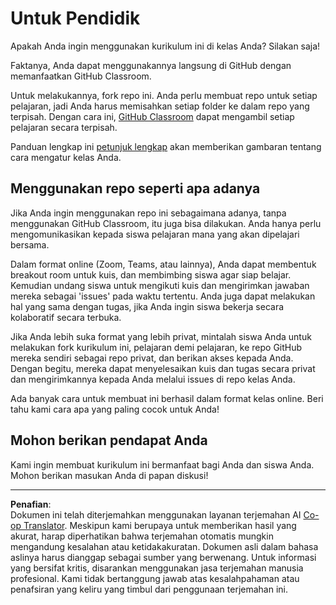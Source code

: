 <!--
CO_OP_TRANSLATOR_METADATA:
{
  "original_hash": "a094ef9927883de1cfcee51dbd143381",
  "translation_date": "2025-08-29T12:16:15+00:00",
  "source_file": "lessons/0-course-setup/for-teachers.md",
  "language_code": "id"
}
-->
# Untuk Pendidik

Apakah Anda ingin menggunakan kurikulum ini di kelas Anda? Silakan saja!

Faktanya, Anda dapat menggunakannya langsung di GitHub dengan memanfaatkan GitHub Classroom.

Untuk melakukannya, fork repo ini. Anda perlu membuat repo untuk setiap pelajaran, jadi Anda harus memisahkan setiap folder ke dalam repo yang terpisah. Dengan cara ini, [GitHub Classroom](https://classroom.github.com/classrooms) dapat mengambil setiap pelajaran secara terpisah.

Panduan lengkap ini [petunjuk lengkap](https://github.blog/2020-03-18-set-up-your-digital-classroom-with-github-classroom/) akan memberikan gambaran tentang cara mengatur kelas Anda.

## Menggunakan repo seperti apa adanya

Jika Anda ingin menggunakan repo ini sebagaimana adanya, tanpa menggunakan GitHub Classroom, itu juga bisa dilakukan. Anda hanya perlu mengomunikasikan kepada siswa pelajaran mana yang akan dipelajari bersama.

Dalam format online (Zoom, Teams, atau lainnya), Anda dapat membentuk breakout room untuk kuis, dan membimbing siswa agar siap belajar. Kemudian undang siswa untuk mengikuti kuis dan mengirimkan jawaban mereka sebagai 'issues' pada waktu tertentu. Anda juga dapat melakukan hal yang sama dengan tugas, jika Anda ingin siswa bekerja secara kolaboratif secara terbuka.

Jika Anda lebih suka format yang lebih privat, mintalah siswa Anda untuk melakukan fork kurikulum ini, pelajaran demi pelajaran, ke repo GitHub mereka sendiri sebagai repo privat, dan berikan akses kepada Anda. Dengan begitu, mereka dapat menyelesaikan kuis dan tugas secara privat dan mengirimkannya kepada Anda melalui issues di repo kelas Anda.

Ada banyak cara untuk membuat ini berhasil dalam format kelas online. Beri tahu kami cara apa yang paling cocok untuk Anda!

## Mohon berikan pendapat Anda

Kami ingin membuat kurikulum ini bermanfaat bagi Anda dan siswa Anda. Mohon berikan masukan Anda di papan diskusi!

---

**Penafian**:  
Dokumen ini telah diterjemahkan menggunakan layanan terjemahan AI [Co-op Translator](https://github.com/Azure/co-op-translator). Meskipun kami berupaya untuk memberikan hasil yang akurat, harap diperhatikan bahwa terjemahan otomatis mungkin mengandung kesalahan atau ketidakakuratan. Dokumen asli dalam bahasa aslinya harus dianggap sebagai sumber yang berwenang. Untuk informasi yang bersifat kritis, disarankan menggunakan jasa terjemahan manusia profesional. Kami tidak bertanggung jawab atas kesalahpahaman atau penafsiran yang keliru yang timbul dari penggunaan terjemahan ini.